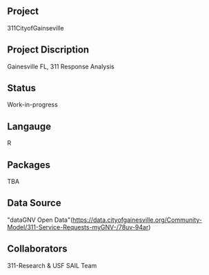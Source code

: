 Project
--------
311CityofGainseville

Project Discription
--------------------
Gainesville FL, 311 Response Analysis

Status
---------
Work-in-progress

Langauge
---------
R

Packages
--------
TBA

Data Source
------------
"dataGNV Open Data"(https://data.cityofgainesville.org/Community-Model/311-Service-Requests-myGNV-/78uv-94ar)

Collaborators
----------
311-Research & USF SAIL Team
